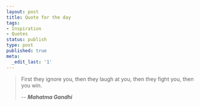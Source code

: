 ```yaml
---
layout: post
title: Quote for the day
tags:
- Inspiration
- Quotes
status: publish
type: post
published: true
meta:
  _edit_last: '1'
---
```

> First they ignore you, then they laugh at you, then they fight you, then you win.
>
> -- **<cite>Mahatma Gandhi</cite>**
